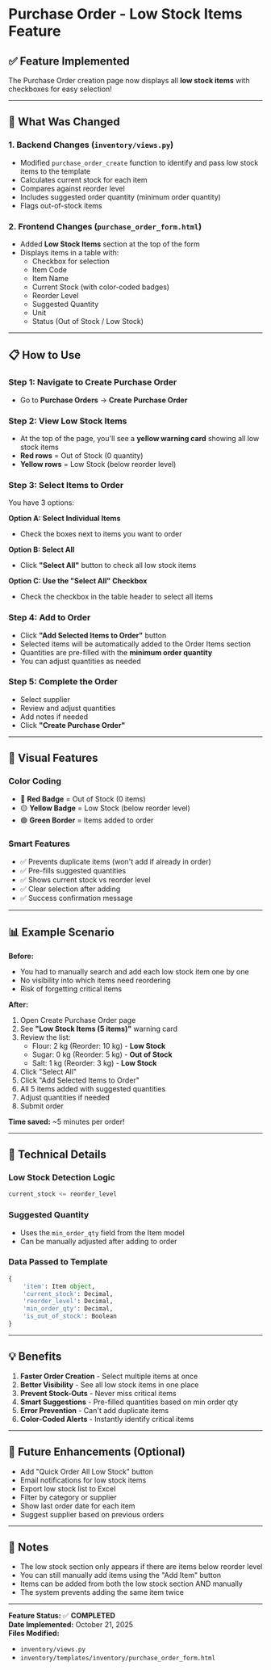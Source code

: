 # Purchase Order - Low Stock Items Feature

## ✅ Feature Implemented

The Purchase Order creation page now displays all **low stock items** with checkboxes for easy selection!

---

## 🎯 What Was Changed

### **1. Backend Changes** (`inventory/views.py`)
- Modified `purchase_order_create` function to identify and pass low stock items to the template
- Calculates current stock for each item
- Compares against reorder level
- Includes suggested order quantity (minimum order quantity)
- Flags out-of-stock items

### **2. Frontend Changes** (`purchase_order_form.html`)
- Added **Low Stock Items** section at the top of the form
- Displays items in a table with:
  - Checkbox for selection
  - Item Code
  - Item Name
  - Current Stock (with color-coded badges)
  - Reorder Level
  - Suggested Quantity
  - Unit
  - Status (Out of Stock / Low Stock)

---

## 📋 How to Use

### **Step 1: Navigate to Create Purchase Order**
- Go to **Purchase Orders** → **Create Purchase Order**

### **Step 2: View Low Stock Items**
- At the top of the page, you'll see a **yellow warning card** showing all low stock items
- **Red rows** = Out of Stock (0 quantity)
- **Yellow rows** = Low Stock (below reorder level)

### **Step 3: Select Items to Order**
You have 3 options:

**Option A: Select Individual Items**
- Check the boxes next to items you want to order

**Option B: Select All**
- Click **"Select All"** button to check all low stock items

**Option C: Use the "Select All" Checkbox**
- Check the checkbox in the table header to select all items

### **Step 4: Add to Order**
- Click **"Add Selected Items to Order"** button
- Selected items will be automatically added to the Order Items section
- Quantities are pre-filled with the **minimum order quantity**
- You can adjust quantities as needed

### **Step 5: Complete the Order**
- Select supplier
- Review and adjust quantities
- Add notes if needed
- Click **"Create Purchase Order"**

---

## 🎨 Visual Features

### **Color Coding**
- 🔴 **Red Badge** = Out of Stock (0 items)
- 🟡 **Yellow Badge** = Low Stock (below reorder level)
- 🟢 **Green Border** = Items added to order

### **Smart Features**
- ✅ Prevents duplicate items (won't add if already in order)
- ✅ Pre-fills suggested quantities
- ✅ Shows current stock vs reorder level
- ✅ Clear selection after adding
- ✅ Success confirmation message

---

## 📊 Example Scenario

**Before:**
- You had to manually search and add each low stock item one by one
- No visibility into which items need reordering
- Risk of forgetting critical items

**After:**
1. Open Create Purchase Order page
2. See **"Low Stock Items (5 items)"** warning card
3. Review the list:
   - Flour: 2 kg (Reorder: 10 kg) - **Low Stock**
   - Sugar: 0 kg (Reorder: 5 kg) - **Out of Stock**
   - Salt: 1 kg (Reorder: 3 kg) - **Low Stock**
4. Click "Select All"
5. Click "Add Selected Items to Order"
6. All 5 items added with suggested quantities
7. Adjust quantities if needed
8. Submit order

**Time saved:** ~5 minutes per order!

---

## 🔧 Technical Details

### **Low Stock Detection Logic**
```python
current_stock <= reorder_level
```

### **Suggested Quantity**
- Uses the `min_order_qty` field from the Item model
- Can be manually adjusted after adding to order

### **Data Passed to Template**
```python
{
    'item': Item object,
    'current_stock': Decimal,
    'reorder_level': Decimal,
    'min_order_qty': Decimal,
    'is_out_of_stock': Boolean
}
```

---

## 💡 Benefits

1. **Faster Order Creation** - Select multiple items at once
2. **Better Visibility** - See all low stock items in one place
3. **Prevent Stock-Outs** - Never miss critical items
4. **Smart Suggestions** - Pre-filled quantities based on min order qty
5. **Error Prevention** - Can't add duplicate items
6. **Color-Coded Alerts** - Instantly identify critical items

---

## 🚀 Future Enhancements (Optional)

- Add "Quick Order All Low Stock" button
- Email notifications for low stock items
- Export low stock list to Excel
- Filter by category or supplier
- Show last order date for each item
- Suggest supplier based on previous orders

---

## 📝 Notes

- The low stock section only appears if there are items below reorder level
- You can still manually add items using the "Add Item" button
- Items can be added from both the low stock section AND manually
- The system prevents adding the same item twice

---

**Feature Status:** ✅ **COMPLETED**  
**Date Implemented:** October 21, 2025  
**Files Modified:** 
- `inventory/views.py`
- `inventory/templates/inventory/purchase_order_form.html`

